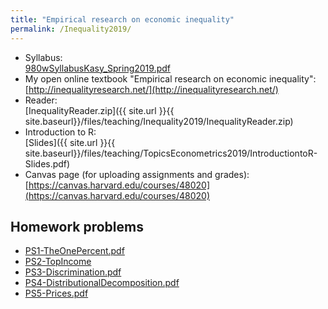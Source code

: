 ```yaml
---
title: "Empirical research on economic inequality"
permalink: /Inequality2019/
---
```




* Syllabus:  
    [980wSyllabusKasy_Spring2019.pdf](/home/files/teaching/Inequality2019/980wSyllabusKasy_Spring2019.pdf) 
* My open online textbook "Empirical research on economic inequality":  
    [http://inequalityresearch.net/](http://inequalityresearch.net/)  
* Reader:  
	[InequalityReader.zip]({{ site.url }}{{ site.baseurl}}/files/teaching/Inequality2019/InequalityReader.zip)
* Introduction to R:  
    [Slides]({{ site.url }}{{ site.baseurl}}/files/teaching/TopicsEconometrics2019/IntroductiontoR-Slides.pdf)
* Canvas page (for uploading assignments and grades):  
    [https://canvas.harvard.edu/courses/48020](https://canvas.harvard.edu/courses/48020)
## Homework problems

* [PS1-TheOnePercent.pdf](/home/files/teaching/Inequality2019/PS1-TheOnePercent.pdf) 
* [PS2-TopIncome](/home/files/teaching/Inequality2019/PS2-TopIncome) 
* [PS3-Discrimination.pdf](/home/files/teaching/Inequality2019/PS3-Discrimination.pdf) 
* [PS4-DistributionalDecomposition.pdf](/home/files/teaching/Inequality2019/PS4-DistributionalDecomposition.pdf) 
* [PS5-Prices.pdf](/home/files/teaching/Inequality2019/PS5-Prices.pdf) 









